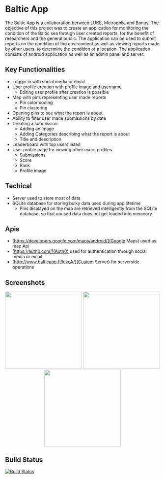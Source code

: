 # Baltic App

The Baltic App is a collaboration between LUKE, Metropolia and Bonus. The objective of this project was to create an application for monitoring the condition of the Baltic sea through user created reports, for the benefit of researchers and the general public. The application can be used to submit reports on the condition of the environment as well as viewing reports made by other users, to determine the condition of a location. The application consists of android application as well as an admin panel and server.

## Key Functionalities
  - Loggin in with social media or email
  - User profile creation with profile image and username
    - Editing user profile after creation is possible
  - Map with pins representing user made reports
    - Pin color coding
    - Pin clustering
  - Opening pins to see what the report is about
  - Ability to filter user made submissions by date
  - Creating a submission
    - Adding an image
    - Adding Categories describing what the report is about
    - Title and description
  - Leaderboard with top users listed
  - User profile page for viewing other users profiles
    - Submissions
    - Score
    - Rank
    - Profile image

## Techical
  - Server used to store most of data
  - SQLite database for storing bulky data used during app lifetime
    - Pins displayed on the map are retrieved intelligently from the SQLite database, so that unused data does not get loaded into memeory
  
## Apis
  - [https://developers.google.com/maps/android/](Google Maps) used as map Api
  - [https://auth0.com/](Auth0) used for authentication through social media or email
  - [http://www.balticapp.fi/lukeA/](Custom Server) for serverside operations
  
## Screenshots
<center><img src="/screenshots/main.jpg" width="250"> <img src="/screenshots/list.jpg" width="250"> <img src="/screenshots/result.jpg" width="250"></center>
  
## Build Status
[![Build Status](https://travis-ci.org/harmittaa/LukeApp.svg?branch=master)](https://travis-ci.org/harmittaa/LukeApp)
